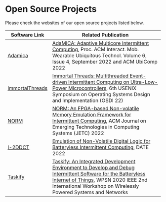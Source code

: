 # Open Source Projects

Please check the websites of our open source projects listed below.

| **Software Link** | **Related Publication** |
|----------|-----------|
| [Adamica](https://tinysystems.github.io/adamica/) | [AdaMICA: Adaptive Multicore Intermittent Computing](), Proc. ACM Interact. Mob. Wearable Ubiquitous Technol. Volume 6, Issue 4, September 2022 and ACM UbiComp 2022 |
| [ImmortalThreads](https://tinysystems.github.io/ImmortalThreads/) | [Immortal Threads: Multithreaded Event-driven Intermittent Computing on Ultra-Low-Power Microcontrollers](), 6th USENIX Symposium on Operating Systems Design and Implementation (OSDI 22) |
| [NORM](https://github.com/simoneruffini/NORM) | [NORM: An FPGA-based Non-volatile Memory Emulation Framework for Intermittent Computing](https://dl.acm.org/doi/abs/10.1145/3517812), ACM Journal on Emerging Technologies in Computing Systems (JETC) 2022 |
| [I-2DDCT](https://github.com/simoneruffini/i-2DDCT) | [Emulation of Non-Volatile Digital Logic for Batteryless Intermittent Computing](), DATE 2022 |
| [Taskify](https://github.com/tinysystems/Taskify) | [Taskify: An Integrated Development Environment to Develop and Debug Intermittent Software for the Batteryless Internet of Things](https://ieeexplore.ieee.org/document/9183606/), WPSN 2020 IEEE 2nd International Workshop on Wirelessly Powered Systems and Networks |
